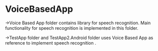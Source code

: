 # VoiceBasedApp

->Voice Based App folder contains library for speech recognition. Main functionality for speech recognition is implemented in this folder.



->TestApp folder and TestApp2.Android folder uses Voice Based App as reference to implement speech recognition .
